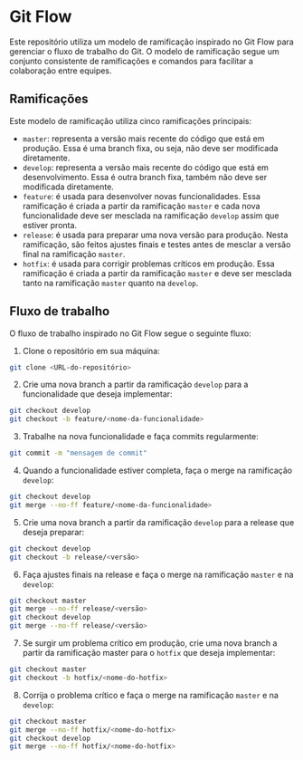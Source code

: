 # Git Flow

Este repositório utiliza um modelo de ramificação inspirado no Git Flow para gerenciar o fluxo de trabalho do Git. O modelo de ramificação segue um conjunto consistente de ramificações e comandos para facilitar a colaboração entre equipes.

## Ramificações

Este modelo de ramificação utiliza cinco ramificações principais:

- `master`: representa a versão mais recente do código que está em produção. Essa é uma branch fixa, ou seja, não deve ser modificada diretamente.
- `develop`: representa a versão mais recente do código que está em desenvolvimento. Essa é outra branch fixa, também não deve ser modificada diretamente.
- `feature`:  é usada para desenvolver novas funcionalidades. Essa ramificação é criada a partir da ramificação `master` e cada nova funcionalidade deve ser mesclada na ramificação `develop` assim que estiver pronta.
- `release`: é usada para preparar uma nova versão para produção. Nesta ramificação, são feitos ajustes finais e testes antes de mesclar a versão final na ramificação `master`. 
- `hotfix`: é usada para corrigir problemas críticos em produção. Essa ramificação é criada a partir da ramificação `master` e deve ser mesclada tanto na ramificação `master` quanto na `develop`.

## Fluxo de trabalho

O fluxo de trabalho inspirado no Git Flow segue o seguinte fluxo:

1. Clone o repositório em sua máquina:
```bash
git clone <URL-do-repositório>
```

2. Crie uma nova branch a partir da ramificação `develop` para a funcionalidade que deseja implementar:
```bash
git checkout develop
git checkout -b feature/<nome-da-funcionalidade>
```

3. Trabalhe na nova funcionalidade e faça commits regularmente:
```bash
git commit -m "mensagem de commit"
```

4. Quando a funcionalidade estiver completa, faça o merge na ramificação `develop`:
```bash
git checkout develop
git merge --no-ff feature/<nome-da-funcionalidade>
```

5. Crie uma nova branch a partir da ramificação `develop` para a release que deseja preparar:
```bash
git checkout develop
git checkout -b release/<versão>
```

6. Faça ajustes finais na release e faça o merge na ramificação `master` e na `develop`:
```bash
git checkout master
git merge --no-ff release/<versão>
git checkout develop
git merge --no-ff release/<versão>
```

7. Se surgir um problema crítico em produção, crie uma nova branch a partir da ramificação master para o `hotfix` que deseja implementar:
```bash
git checkout master
git checkout -b hotfix/<nome-do-hotfix>
```

8. Corrija o problema crítico e faça o merge na ramificação `master` e na `develop`:
```bash
git checkout master
git merge --no-ff hotfix/<nome-do-hotfix>
git checkout develop
git merge --no-ff hotfix/<nome-do-hotfix>
```
